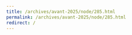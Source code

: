 ```yaml
---
title: /archives/avant-2025/node/285.html
permalink: /archives/avant-2025/node/285.html
redirect: /
---
```

